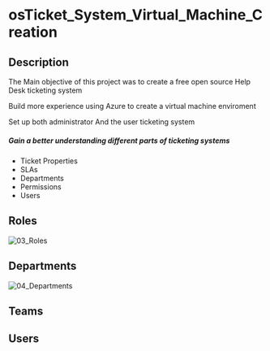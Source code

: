 <h1>osTicket_System_Virtual_Machine_Creation</h1>

<h2><b>Description</b></h2>
<p>The Main objective of this project was to create a free open source Help Desk ticketing system</p>
<p>Build more experience using Azure to create a virtual machine enviroment</p>
<p>Set up both administrator And the user ticketing system</p>

<h5><b>Gain a better understanding different parts of ticketing systems</b></h5>
<ul>
  <li>Ticket Properties</li>
  <li>SLAs</li>
  <li>Departments</li>
  <li>Permissions</li>
  <li>Users</li>
</ul>

<h2>Roles</h2>

![03_Roles](https://github.com/Keepcodingjoni619/osTicket_System_Virtual_Machine_Creation/assets/82996237/86dbbfbb-f348-4d12-a73e-597286e56e35)

<h2>Departments</h2>

![04_Departments](https://github.com/Keepcodingjoni619/osTicket_System_Virtual_Machine_Creation/assets/82996237/a83a8f04-d139-47b7-87ba-f08870c394c8)

<h2>Teams</h2>


<h2>Users</h2>

